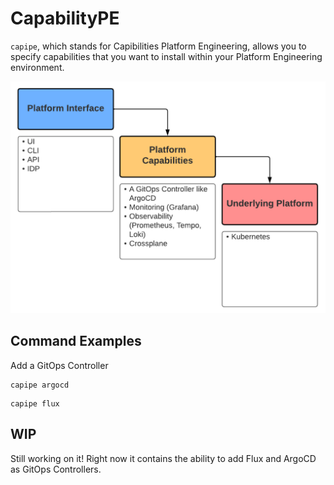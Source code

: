 # CapabilityPE

`capipe`, which stands for Capibilities Platform Engineering, allows you to specify capabilities that you want to install within your Platform Engineering environment.

![](./capipe.png)

## Command Examples

Add a GitOps Controller

```
capipe argocd
```

```
capipe flux
```

## WIP

Still working on it! Right now it contains the ability to add Flux and ArgoCD as GitOps Controllers.

